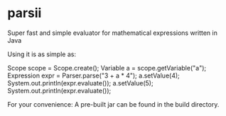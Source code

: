 parsii
======

Super fast and simple evaluator for mathematical expressions written in Java

Using it is as simple as:

Scope scope = Scope.create();
Variable a = scope.getVariable("a");
Expression expr = Parser.parse("3 + a * 4");
a.setValue(4);
System.out.println(expr.evaluate());
a.setValue(5);
System.out.println(expr.evaluate());

For your convenience: A pre-built jar can be found in the build directory.